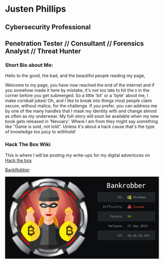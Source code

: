 # Justen Phillips
## Cybersecurity Professional 
## Penetration Tester // Consultant // Forensics Analyst // Threat Hunter 
### Short Bio about Me:
Hello to the good, the bad, and the beautiful people reading my page,

Welcome to my page, you have now reached the end of the internet and if you somehow made it here by mistake, it's not too late to hit the `X` in the corner before you get submerged. So a little 'bit' or a 'byte' about me, I make cornball jokes! Oh, and I like to break into things most people claim secure, without malice, for the challenge. If you prefer, you can address me by one of the many handles that I mask my identity with and change almost as often as my underwear. My full-story will soon be available when my new book gets released in 'Nevuary'. Where I am from they might say something like "Game is sold, not told". Unless it's about a hack cause that's the type of knowledge too juicy to withhold!

### Hack The Box Wiki
This is where I will be posting my write-ups for my digital adventures on [Hack the box](https://hackthebox.eu)

[BankRobber](bankrobber.md)

![bankrobber.md](img/card.jpeg)

